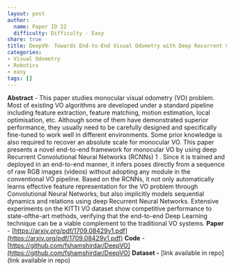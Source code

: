 ```yaml
---
layout: post
author:
  name: Paper ID 22
  difficulty: Difficulty - Easy
share: true
title: DeepVO- Towards End-to-End Visual Odometry with Deep Recurrent Convolutional Neural Networks
categories:
- Visual Odometry
- Robotics
- easy
tags: []
---
```

**Abstract** - This paper studies monocular visual odometry (VO) problem. Most of existing VO algorithms are developed under a standard pipeline including feature extraction, feature matching, motion estimation, local optimisation, etc. Although some of them have demonstrated superior performance, they usually need to be carefully designed and specifically fine-tuned to work well in different environments. Some prior knowledge is also required to recover an absolute scale for monocular VO. This paper presents a novel end-to-end framework for monocular VO by using deep Recurrent Convolutional Neural Networks (RCNNs) 1 . Since it is trained and deployed in an end-to-end manner, it infers poses directly from a sequence of raw RGB images (videos) without adopting any module in the conventional VO pipeline. Based on the RCNNs, it not only automatically learns effective feature representation for the VO problem through Convolutional Neural Networks, but also implicitly models sequential dynamics and relations using deep Recurrent Neural Networks. Extensive experiments on the KITTI VO dataset show competitive performance to state-ofthe-art methods, verifying that the end-to-end Deep Learning technique can be a viable complement to the traditional VO systems.
**Paper** - [https://arxiv.org/pdf/1709.08429v1.pdf](https://arxiv.org/pdf/1709.08429v1.pdf)
**Code** - [https://github.com/fshamshirdar/DeepVO](https://github.com/fshamshirdar/DeepVO)
**Dataset -** [link available in repo](link available in repo)
    